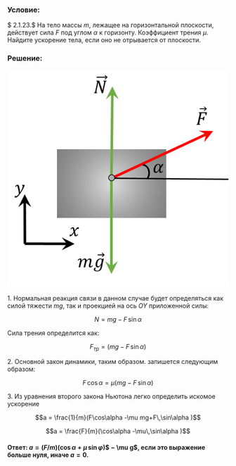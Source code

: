 ###  Условие: 

$ 2.1.23.$ На тело массы $m$, лежащее на горизонтальной плоскости, действует сила $F$ под углом $\alpha$ к горизонту. Коэффициент трения $\mu$. Найдите ускорение тела, если оно не отрывается от плоскости. 

###  Решение: 

![ Силы действующие на тело |691x676, 42%](../../img/2.1.23/sol.jpg)

1\. Нормальная реакция связи в данном случае будет определяться как силой тяжести $mg$, так и проекцией на ось $OY$ приложенной силы: 

$$N=mg-F \, \sin\alpha$$

Сила трения определится как: 

$$F_{тр} = (mg-F \,\sin\alpha )$$ 

2\. Основной закон динамики, таким образом. запишется следующим образом: 

$$F \, \cos\alpha = \mu (mg-F \,\sin\alpha )$$ 

3\. Из уравнения второго закона Ньютона легко определить искомое ускорение 

$$a = \frac{1}{m}(F\cos\alpha -\mu mg+F\,\sin\alpha )$$

$$a = \frac{F}{m}(\cos\alpha -\mu\,\sin\alpha )$$ 

####  Ответ: $a = (F/m)(\cos\alpha + \mu\,\sin\varphi)$$ − \mu g$, если это выражение больше нуля, иначе $a = 0$. 

  


